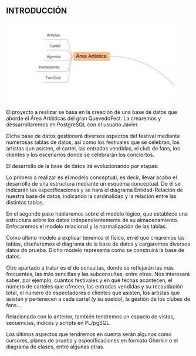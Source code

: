 ## INTRODUCCIÓN

![ImagenBBDD](../../Images/Captura.PNG)

El proyecto a realizar se basa en la creación de una base de datos que aborde el Área Artísticas del gran QuevedoFest. La crearemos y dessarrollaremos en PostgreSQL con el usuario Javier.

Dicha base de datos gestionará diversos aspectos del festival mediante numerosas tablas de datos, así como los festivales que se celebran, los artistas que asisten, el cartel, las entradas vendidas, el club de fans, los clientes y los escenarios donde se celebrarán los conciertos.

El desarrollo de la base de datos irá evolucionando por etapas:   

Lo primero a realizar es el modelo conceptual, es decir, llevar acabo el desarrollo de una estructura mediante un esquema conceptual. De él se indicarán las especificaciones y se hará el diagrama Entidad-Relación de nuestra base de datos, indicando la cardinalidad y la relación entre las distintas tablas. 

En el segundo paso hablaremos sobre el modelo lógico, que establece una estructura sobre los datos independientemente de su almacenamiento. Enfocaremos el modelo relacional y la normalización de las tablas.  

Como último modelo a explicar tenemos el físico, en el que crearemos las tablas, diseñaremos el diagrama de la base de datos y cargaremos diversos datos de prueba. Dicho modelo representa como se construirá la base de datos. 

Otro apartado a tratar es el de consultas, donde se reflejarán las más frecuentes, las más sencillas y las subconsultas, entre otras. Nos interesará saber, por ejemplo, cuántos festivales y en qué fechas acontecen, el número de carteles que ofrecen, las entradas vendidas y su recaudación total, el número de espectadores o clientes que asisten, los artistas que asisten y pertenecen a cada cartel (y su sueldo), la gestión de los clubes de fans... 

Relacionado con lo anterior, también tendremos un espacio de vistas, secuencias, indices y scripts en PL/pgSQL.

Los últimos aspectos que tendremos en cuenta serán algunos como cursores, planes de prueba y especificaciones en formato Gherkin o el diagrama de clases, entre algunas otras.